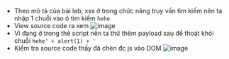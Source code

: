 * Theo mô tả của bài lab, xss ở trong chức năng truy vấn tìm kiếm nên ta nhập 1 chuỗi vào ô tìm kiếm `hehe`
* View source code ra xem
  ![image](https://github.com/user-attachments/assets/18cca79e-b10f-4184-9ddf-9f659157d24f)
* Vì đang ở trong thẻ script nên ta thử thêm payload sau để thoát khỏi chuỗi `hehe' + alert(1) + '`
* Kiểm tra source code thấy đã chèn đc js vào DOM
  ![image](https://github.com/user-attachments/assets/8b9a63e9-b43f-45ee-aae4-9e854aabe63b)


